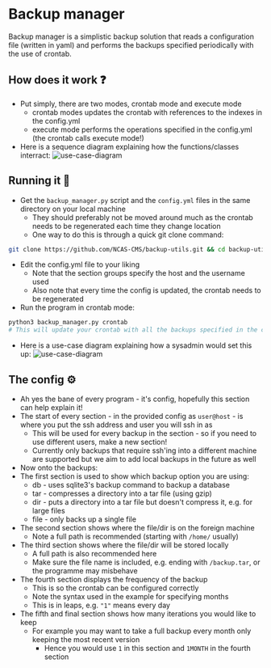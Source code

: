# Backup manager
Backup manager is a simplistic backup solution that reads a configuration file (written in yaml) and performs the backups specified periodically with the use of crontab.

## How does it work ❓
* Put simply, there are two modes, crontab mode and execute mode
  * crontab modes updates the crontab with references to the indexes in the config.yml
  * execute mode performs the operations specified in the config.yml (the crontab calls execute mode!)
* Here is a sequence diagram explaining how the functions/classes interract:
![use-case-diagram](http://www.plantuml.com/plantuml/proxy?cache=no&src=https://raw.githubusercontent.com/NCAS-CMS/backup-utils/dev/diagrams/sequence-diagram.iuml)

## Running it 🏃
* Get the `backup_manager.py` script and the `config.yml` files in the same directory on your local machine
  * They should preferably not be moved around much as the crontab needs to be regenerated each time they change location
  * One way to do this is through a quick git clone command:
```bash
git clone https://github.com/NCAS-CMS/backup-utils.git && cd backup-utils
```
* Edit the config.yml file to your liking
  * Note that the section groups specify the host and the username used
  * Also note that every time the config is updated, the crontab needs to be regenerated
* Run the program in crontab mode:
```bash
python3 backup_manager.py crontab
# This will update your crontab with all the backups specified in the config file
```
* Here is a use-case diagram explaining how a sysadmin would set this up:
![use-case-diagram](http://www.plantuml.com/plantuml/proxy?cache=no&src=https://raw.githubusercontent.com/NCAS-CMS/backup-utils/dev/diagrams/use-case-diagram.iuml)

<!-- Note the UML diagrams have to have their tokens updated due to this being a private git repository as of now - it should not be an issue if we go public -->

## The config ⚙️
* Ah yes the bane of every program - it's config, hopefully this section can help explain it!
* The start of every section - in the provided config as `user@host` - is where you put the ssh address and user you will ssh in as
  * This will be used for every backup in the section - so if you need to use different users, make a new section!
  * Currently only backups that require ssh'ing into a different machine are supported but we aim to add local backups in the future as well
*  Now onto the backups:
  * The first section is used to show which backup option you are using:
    * db - uses sqlite3's backup command to backup a database
    * tar - compresses a directory into a tar file (using gzip)
    * dir - puts a directory into a tar file but doesn't compress it, e.g. for large files
    * file - only backs up a single file
  * The second section shows where the file/dir is on the foreign machine
    * Note a full path is recommended (starting with `/home/` usually)
  * The third section shows where the file/dir will be stored locally
    * A full path is also recommended here
    * Make sure the file name is included, e.g. ending with `/backup.tar`, or the programme may misbehave
  * The fourth section displays the frequency of the backup
    * This is so the crontab can be configured correctly
    * Note the syntax used in the example for specifying months
    * This is in leaps, e.g. `"1"` means every day
  * The fifth and final section shows how many iterations you would like to keep
    * For example you may want to take a full backup every month only keeping the most recent version
      * Hence you would use `1` in this section and `1MONTH` in the fourth section